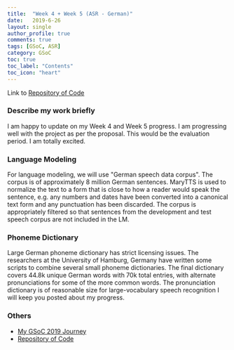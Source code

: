 ```yaml
---
title:  "Week 4 + Week 5 (ASR - German)"
date:   2019-6-26
layout: single
author_profile: true
comments: true
tags: [GSoC, ASR]
category: GSoC
toc: true
toc_label: "Contents"
toc_icon: "heart"
---
```


Link to [Repository of Code](https://github.com/AASHISHAG/asr-german)

### Describe my work briefly

I am happy to update on my Week 4 and Week 5 progress. I am progressing well with the project as per the proposal. This would be the evaluation period. I am totally excited.

### Language Modeling
For language modeling, we will use "German speech data corpus". The corpus is of approximately 8 million German sentences. MaryTTS is used to normalize the text to a form that is close to how a reader would speak the sentence, e.g. any numbers and dates have been converted into a canonical text form and any punctuation has been discarded. The corpus is appropriately filtered so that sentences from the development and test speech corpus are not included in the LM.

### Phoneme Dictionary
Large German phoneme dictionary has strict licensing issues. The researchers at the University of Hamburg, Germany have written some scripts to combine several small phoneme dictionaries. The final dictionary covers 44.8k unique German words with 70k total entries, with alternate pronunciations for some of the more common words. The pronunciation dictionary is of reasonable size for large-vocabulary speech recognition I will keep you posted about my progress. 

### Others

- [My GSoC 2019 Journey](https://aashishag.github.io/categories/#gsoc)
- [Repository of Code](https://github.com/AASHISHAG/asr-german)
